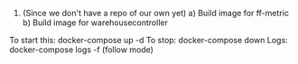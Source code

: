 1) (Since we don't have a repo of our own yet)
a) Build image for ff-metric
b) Build image for warehousecontroller

To start this: docker-compose up -d
To stop: docker-compose down
Logs: docker-compose logs -f (follow mode)
